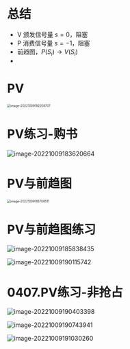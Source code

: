 # 总结

- V 颁发信号量 $s=0$，阻塞
- P 消费信号量  $s=-1$，阻塞
- 前趋图，$P(S_i)\to V(S_i)$
- 



# PV

<img src="https://oss-kelvinvan.oss-cn-chengdu.aliyuncs.com/img/image-20221009182208707.png" alt="image-20221009182208707" style="zoom:50%;" />



# PV练习-购书

![image-20221009183620664](https://oss-kelvinvan.oss-cn-chengdu.aliyuncs.com/img/image-20221009183620664.png)



# PV与前趋图

<img src="https://oss-kelvinvan.oss-cn-chengdu.aliyuncs.com/img/image-20221009185708511.png" alt="image-20221009185708511" style="zoom:50%;" />



# PV与前趋图练习

![image-20221009185838435](https://oss-kelvinvan.oss-cn-chengdu.aliyuncs.com/img/image-20221009185838435.png)

![image-20221009190115742](https://oss-kelvinvan.oss-cn-chengdu.aliyuncs.com/img/image-20221009190115742.png)



# 0407.PV练习-非抢占

![image-20221009190403398](https://oss-kelvinvan.oss-cn-chengdu.aliyuncs.com/img/image-20221009190403398.png)

![image-20221009190743941](https://oss-kelvinvan.oss-cn-chengdu.aliyuncs.com/img/image-20221009190743941.png)

![image-20221009191030260](https://oss-kelvinvan.oss-cn-chengdu.aliyuncs.com/img/image-20221009191030260.png)





